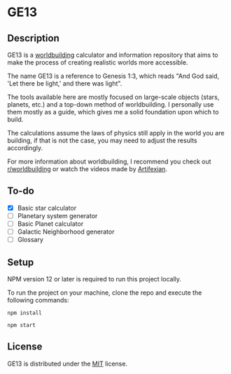 # GE13

## Description

GE13 is a [worldbuilding](https://en.wikipedia.org/wiki/Worldbuilding) calculator and information repository that aims to make the process of creating realistic worlds more accessible. 

The name GE13 is a reference to Genesis 1:3, which reads "And God said, 'Let there be light,' and there was light".

The tools available here are mostly focused on large-scale objects (stars, planets, etc.) and  a top-down method of worldbuilding. I personally use them mostly as a guide, which gives me a solid foundation upon which to build.

The calculations assume the laws of physics still apply in the world you are building, if that is not the case, you may need to adjust the results accordingly.

For more information about worldbuilding, I recommend you check out [r/worldbuilding](https://www.reddit.com/r/worldbuilding/) or watch the videos made by [Artifexian](https://www.youtube.com/c/Artifexian). 

## To-do

- [x] Basic star calculator
- [ ] Planetary system generator
- [ ] Basic Planet calculator 
- [ ] Galactic Neighborhood generator
- [ ] Glossary

## Setup

NPM version 12 or later is required to run this project locally.

To run the project on your machine, clone the repo and execute the following commands:

```
npm install
```

```
npm start
```

## License

GE13 is distributed under the [MIT](https://github.com/RafaelCotrim/ge13/blob/main/LICENSE.md) license.